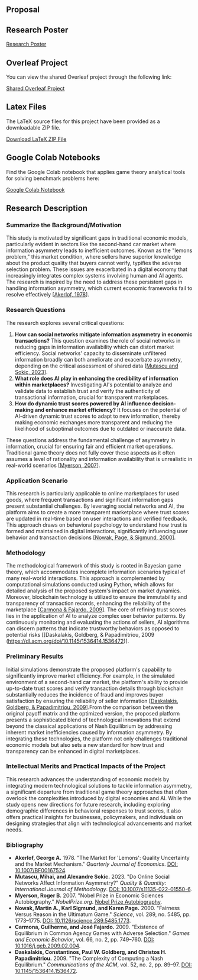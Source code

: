 ## Proposal

## Research Poster

[Research Poster](https://www.canva.cn/design/DAGDpiZkR30/A6rCUJGRHG8ebcPrq0AwLg/edit?utm_content=DAGDpiZkR30&utm_campaign=designshare&utm_medium=link2&utm_source=sharebutton)

## Overleaf Project

You can view the shared Overleaf project through the following link:

[Shared Overleaf Project](https://www.overleaf.com/read/kbykysmcwgym#8c0092)

## Latex Files

The LaTeX source files for this project have been provided as a downloadable ZIP file.

[Download LaTeX ZIP File](Final_CS206_Hantian.zip)

## Google Colab Notebooks

Find the Google Colab notebook that applies game theory analytical tools for solving benchmark problems here:

[Google Colab Notebook](https://colab.research.google.com/drive/1k29kDsrmnacg9_ZS0p7Mhqj1YuLhQxgd?usp=sharing)

## Research Description

### Summarize the Background/Motivation
This study is motivated by significant gaps in traditional economic models, particularly evident in sectors like the second-hand car market where information asymmetry leads to inefficient outcomes. Known as the "lemons problem," this market condition, where sellers have superior knowledge about the product quality that buyers cannot verify, typifies the adverse selection problem. These issues are exacerbated in a digital economy that increasingly integrates complex systems involving human and AI agents. The research is inspired by the need to address these persistent gaps in handling information asymmetry, which current economic frameworks fail to resolve effectively [[Akerlof, 1978](https://doi.org/10.1007/BF00167524)].

### Research Questions
The research explores several critical questions:
1. **How can social networks mitigate information asymmetry in economic transactions?** This question examines the role of social networks in reducing gaps in information availability which can distort market efficiency. Social networks' capacity to disseminate unfiltered information broadly can both ameliorate and exacerbate asymmetry, depending on the critical assessment of shared data [[Mutascu and Sokic, 2023](https://link.springer.com/article/10.1007/s11135-022-01550-6)].
2. **What role does AI play in enhancing the credibility of information within marketplaces?** Investigating AI's potential to analyze and validate data to establish trust and verify the authenticity of transactional information, crucial for transparent marketplaces.
3. **How do dynamic trust scores powered by AI influence decision-making and enhance market efficiency?** It focuses on the potential of AI-driven dynamic trust scores to adapt to new information, thereby making economic exchanges more transparent and reducing the likelihood of suboptimal outcomes due to outdated or inaccurate data.

These questions address the fundamental challenge of asymmetry in information, crucial for ensuring fair and efficient market operations. Traditional game theory does not fully cover these aspects as it often assumes a level of rationality and information availability that is unrealistic in real-world scenarios [[Myerson, 2007](https://www.nobelprize.org/prizes/economic-sciences/2007/myerson/facts/)].

### Application Scenario
This research is particularly applicable to online marketplaces for used goods, where frequent transactions and significant information gaps present substantial challenges. By leveraging social networks and AI, the platform aims to create a more transparent marketplace where trust scores are updated in real-time based on user interactions and verified feedback. This approach draws on behavioral psychology to understand how trust is formed and maintained in digital interactions, significantly influencing user behavior and transaction decisions [[Nowak, Page, & Sigmund, 2000](https://science.sciencemag.org/content/289/5485/1773.abstract)].

### Methodology
The methodological framework of this study is rooted in Bayesian game theory, which accommodates incomplete information scenarios typical of many real-world interactions. This approach is complemented by computational simulations conducted using Python, which allows for detailed analysis of the proposed system's impact on market dynamics. Moreover, blockchain technology is utilized to ensure the immutability and transparency of transaction records, enhancing the reliability of the marketplace [[Carmona & Fajardo, 2009](https://www.sciencedirect.com/science/article/pii/S0899825609000757)]. The core of refining trust scores lies in the application of AI to analyze complex user behavior patterns. By continuously monitoring and evaluating the actions of sellers, AI algorithms can discern patterns that indicate trustworthy behaviors as opposed to potential risks [[Daskalakis, Goldberg, & Papadimitriou, 2009 (https://dl.acm.org/doi/10.1145/1536414.1536472)].

### Preliminary Results
Initial simulations demonstrate the proposed platform's capability to significantly improve market efficiency. For example, in the simulated environment of a second-hand car market, the platform's ability to provide up-to-date trust scores and verify transaction details through blockchain substantially reduces the incidence of fraud and improves buyer satisfaction by ensuring the reliability of seller information [[Daskalakis, Goldberg, & Papadimitriou, 2009](https://dl.acm.org/doi/10.1145/1536414.1536472)].From the comparison between the original payoff matrix and the optimized version, the proposed platform presents a sophisticated blend of technological innovations that extend beyond the classical applications of Nash Equilibrium by addressing inherent market inefficiencies caused by information asymmetry. By integrating these technologies, the platform not only challenges traditional economic models but also sets a new standard for how trust and transparency can be enhanced in digital marketplaces.

### Intellectual Merits and Practical Impacts of the Project
This research advances the understanding of economic models by integrating modern technological solutions to tackle information asymmetry, a significant departure from traditional game theory approaches that often overlook the complexities introduced by digital economies and AI. While the study opens new directions for future research, including exploring demographic differences in behavioral responses to trust scores, it also offers practical insights for businesses, policymakers, and individuals on designing strategies that align with technological advancements and market needs.

### Bibliography

- **Akerlof, George A.** 1978. "The Market for 'Lemons': Quality Uncertainty and the Market Mechanism." _Quarterly Journal of Economics_. [DOI: 10.1007/BF00167524](https://doi.org/10.1007/BF00167524).
- **Mutascu, Mihai, and Alexandre Sokic.** 2023. "Do Online Social Networks Affect Information Asymmetry?" _Quality & Quantity: International Journal of Methodology_. [DOI: 10.1007/s11135-022-01550-6](https://link.springer.com/article/10.1007/s11135-022-01550-6).
- **Myerson, Roger B.** 2007. "Nobel Prize in Economic Sciences Autobiography." _NobelPrize.org_. [Nobel Prize Autobiography](https://www.nobelprize.org/prizes/economic-sciences/2007/myerson/facts/).
- **Nowak, Martin A., Karl Sigmund, and Karen Page.** 2000. "Fairness Versus Reason in the Ultimatum Game." _Science_, vol. 289, no. 5485, pp. 1773–1775. [DOI: 10.1126/science.289.5485.1773](https://science.sciencemag.org/content/289/5485/1773.abstract).
- **Carmona, Guilherme, and José Fajardo.** 2009. "Existence of Equilibrium in Common Agency Games with Adverse Selection." _Games and Economic Behavior_, vol. 66, no. 2, pp. 749–760. [DOI: 10.1016/j.geb.2009.02.004](https://www.sciencedirect.com/science/article/pii/S0899825609000757).
- **Daskalakis, Constantinos, Paul W. Goldberg, and Christos H. Papadimitriou.** 2009. "The Complexity of Computing a Nash Equilibrium." _Communications of the ACM_, vol. 52, no. 2, pp. 89–97. [DOI: 10.1145/1536414.1536472](https://dl.acm.org/doi/10.1145/1536414.1536472).


